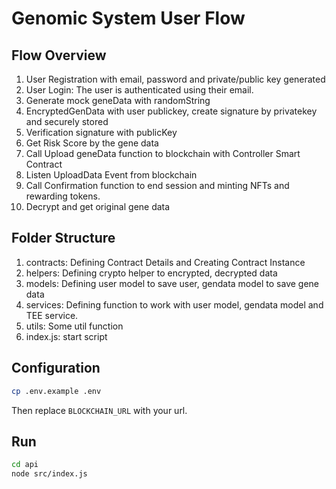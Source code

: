 # Genomic System User Flow

## Flow Overview

1. User Registration with email, password and private/public key generated
2. User Login: The user is authenticated using their email.
3. Generate mock geneData with randomString
4. EncryptedGenData with user publickey, create signature by privatekey and securely stored
5. Verification signature with publicKey
6. Get Risk Score by the gene data
7. Call Upload geneData function to blockchain with Controller Smart Contract
8. Listen UploadData Event from blockchain
9. Call Confirmation function to end session and minting NFTs and rewarding tokens.
10. Decrypt and get original gene data

## Folder Structure

1. contracts: Defining Contract Details and Creating Contract Instance
2. helpers: Defining crypto helper to encrypted, decrypted data
3. models: Defining user model to save user, gendata model to save gene data
4. services: Defining function to work with user model, gendata model and TEE service.
5. utils: Some util function
6. index.js: start script

## Configuration
```bash
cp .env.example .env
```
Then replace `BLOCKCHAIN_URL` with your url.

## Run

```bash
cd api
node src/index.js
```
